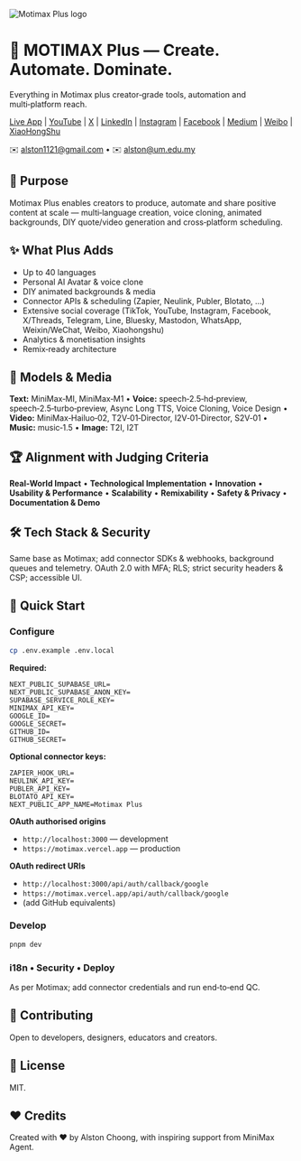 ![Motimax Plus logo](./assets/MOTIMAX.jpg)

# 🚀 MOTIMAX Plus — Create. Automate. Dominate.

Everything in Motimax plus creator‑grade tools, automation and multi‑platform reach.

[Live App](https://motimax.vercel.app) | [YouTube](https://youtube.com/@AlstonChoong) | [X](https://x.com/AlstonChoong) | [LinkedIn](https://linkedin.com/in/alstonc) | [Instagram](https://instagram.com/alstonc) | [Facebook](https://facebook.com/alstonc) | [Medium](https://medium.com/@alstonc) | [Weibo](https://weibo.com/alstonc) | [XiaoHongShu](https://xiaohongshu.com/alstonc)

✉️ alston1121@gmail.com • ✉️ alston@um.edu.my

## 🎯 Purpose

Motimax Plus enables creators to produce, automate and share positive content at scale — multi‑language creation, voice cloning, animated backgrounds, DIY quote/video generation and cross‑platform scheduling.

## ✨ What Plus Adds

- Up to 40 languages
- Personal AI Avatar & voice clone
- DIY animated backgrounds & media
- Connector APIs & scheduling (Zapier, Neulink, Publer, Blotato, …)
- Extensive social coverage (TikTok, YouTube, Instagram, Facebook, X/Threads, Telegram, Line, Bluesky, Mastodon, WhatsApp, Weixin/WeChat, Weibo, Xiaohongshu)
- Analytics & monetisation insights
- Remix‑ready architecture

## 🧠 Models & Media

**Text:** MiniMax‑MI, MiniMax‑M1 • **Voice:** speech‑2.5‑hd‑preview, speech‑2.5‑turbo‑preview, Async Long TTS, Voice Cloning, Voice Design • **Video:** MiniMax‑Hailuo‑02, T2V‑01‑Director, I2V‑01‑Director, S2V‑01 • **Music:** music‑1.5 • **Image:** T2I, I2T

## 🏆 Alignment with Judging Criteria

**Real‑World Impact** • **Technological Implementation** • **Innovation** • **Usability & Performance** • **Scalability** • **Remixability** • **Safety & Privacy** • **Documentation & Demo**

## 🛠 Tech Stack & Security

Same base as Motimax; add connector SDKs & webhooks, background queues and telemetry. OAuth 2.0 with MFA; RLS; strict security headers & CSP; accessible UI.

## 🚀 Quick Start

### Configure

```bash
cp .env.example .env.local
```

**Required:**
```
NEXT_PUBLIC_SUPABASE_URL=
NEXT_PUBLIC_SUPABASE_ANON_KEY=
SUPABASE_SERVICE_ROLE_KEY=
MINIMAX_API_KEY=
GOOGLE_ID=
GOOGLE_SECRET=
GITHUB_ID=
GITHUB_SECRET=
```

**Optional connector keys:**
```
ZAPIER_HOOK_URL=
NEULINK_API_KEY=
PUBLER_API_KEY=
BLOTATO_API_KEY=
NEXT_PUBLIC_APP_NAME=Motimax Plus
```

**OAuth authorised origins**
- `http://localhost:3000` — development
- `https://motimax.vercel.app` — production

**OAuth redirect URIs**
- `http://localhost:3000/api/auth/callback/google`
- `https://motimax.vercel.app/api/auth/callback/google`
- (add GitHub equivalents)

### Develop

```bash
pnpm dev
```

### i18n • Security • Deploy

As per Motimax; add connector credentials and run end‑to‑end QC.

## 🤝 Contributing

Open to developers, designers, educators and creators.

## 📄 License

MIT.

## ❤️ Credits

Created with ❤️ by Alston Choong, with inspiring support from MiniMax Agent.
